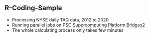 ## R-Coding-Sample

* Processing NYSE daily TAQ data, 2012 to 2020
* Running parallel jobs on [PSC Supercomputing Platform Bridges2](https://www.psc.edu/resources/bridges-2/user-guide-2/)
* The whole calculating process only takes few minutes
